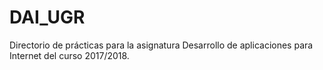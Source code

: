 # DAI_UGR

 Directorio de prácticas para la asignatura Desarrollo de aplicaciones para Internet del curso 2017/2018.
